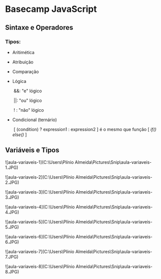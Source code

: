 # Basecamp JavaScript



## Sintaxe e Operadores 

### Tipos:

- Aritimética

- Atribuição

- Comparação

- Lógica

  ​	&&: "e" lógico

  ​	||: "ou" lógico

  ​	! : "não" lógico

- Condicional (ternário)

  ​	[ (condition) ? expression1 : expression2 ] é o mesmo que função [ *if()* *else()* ]



## Variáveis e Tipos

![aula-variaveis-1](C:\Users\Plínio Almeida\Pictures\Snip\aula-variaveis-1.JPG)

![aula-variaveis-2](C:\Users\Plínio Almeida\Pictures\Snip\aula-variaveis-2.JPG)

![aula-variaveis-3](C:\Users\Plínio Almeida\Pictures\Snip\aula-variaveis-3.JPG)

![aula-variaveis-4](C:\Users\Plínio Almeida\Pictures\Snip\aula-variaveis-4.JPG)

![aula-variaveis-5](C:\Users\Plínio Almeida\Pictures\Snip\aula-variaveis-5.JPG)

![aula-variaveis-6](C:\Users\Plínio Almeida\Pictures\Snip\aula-variaveis-6.JPG)

![aula-variaveis-7](C:\Users\Plínio Almeida\Pictures\Snip\aula-variaveis-7.JPG)

![aula-variaveis-8](C:\Users\Plínio Almeida\Pictures\Snip\aula-variaveis-8.JPG)

